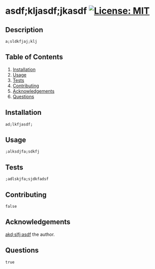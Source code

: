 
  # asdf;kljasdf;jkasdf [![License: MIT](https://img.shields.io/badge/License-MIT-yellow.svg)](https://opensource.org/licenses/MIT) 

  ## Description
    a;sldkfjaj;klj
  
    

  ## Table of Contents
  
  1. [Installation](#Installation)
  2. [Usage](#Usage)
  3. [Tests](#Tests)
  4. [Contributing](#Contributing)
  5. [Acknowledgements](#Acknowledgements)
  6. [Questions](#Questions)

  

  ## Installation
  
    ad;lkfjasdf;
  
  ## Usage
  
    ;alksdjfa;sdkfj
  
  ## Tests
  
    ;adlskjfa;sjdkfadsf
  
  ## Contributing
  
    false
  
  ## Acknowledgements
  
  [akd;slfj;asdf](https://www.github.com/akd;slfj;asdf) the author.

  ## Questions
  
    true

